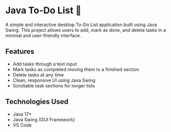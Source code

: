 # Java To-Do List 📝
A simple and interactive desktop To-Do List application built using Java Swing. This project allows users to add, mark as done, and delete tasks in a minimal and user-friendly interface.

## Features
-  Add tasks through a text input
-  Mark tasks as completed moving them to a finished section
-  Delete tasks at any time
-  Clean, responsive UI using Java Swing
-  Scrollable task sections for longer lists

## Technologies Used
- Java 17+
- Java Swing (GUI Framework)
- VS Code 
